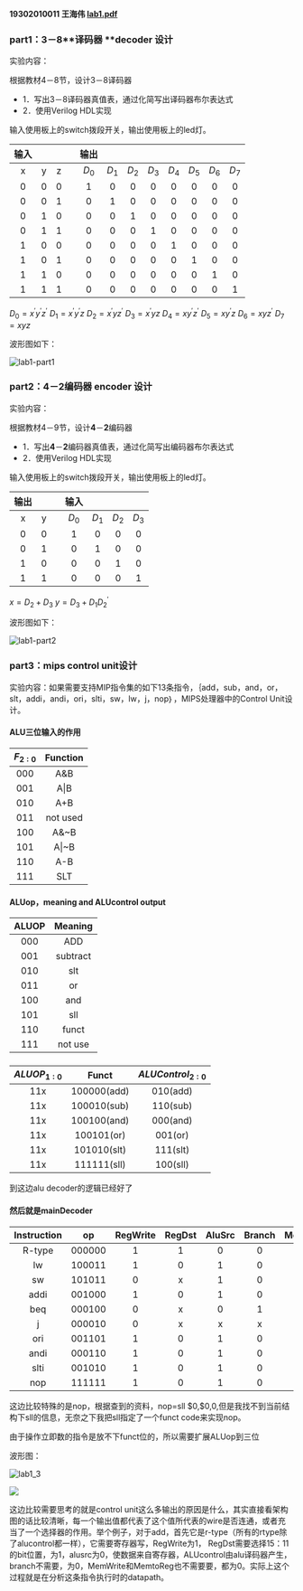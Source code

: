 #### 19302010011 王海伟 [lab1.pdf](lab1.pdf) 

### part1：**3**－8**译码器 **decoder 设计

实验内容：

根据教材4－8节，设计3－8译码器

- 1．写出3－8译码器真值表，通过化简写出译码器布尔表达式
- 2．使用Verilog HDL实现

输入使用板上的switch拨段开关，输出使用板上的led灯。

| 输入 |      |      |      | 输出  |       |       |       |       |       |       |       |
| :--: | :--: | :--: | :--: | :---: | :---: | :---: | :---: | :---: | :---: | :---: | :---: |
|  x   |  y   |  z   |      | $D_0$ | $D_1$ | $D_2$ | $D_3$ | $D_4$ | $D_5$ | $D_6$ | $D_7$ |
|  0   |  0   |  0   |      |   1   |   0   |   0   |   0   |   0   |   0   |   0   |   0   |
|  0   |  0   |  1   |      |   0   |   1   |   0   |   0   |   0   |   0   |   0   |   0   |
|  0   |  1   |  0   |      |   0   |   0   |   1   |   0   |   0   |   0   |   0   |   0   |
|  0   |  1   |  1   |      |   0   |   0   |   0   |   1   |   0   |   0   |   0   |   0   |
|  1   |  0   |  0   |      |   0   |   0   |   0   |   0   |   1   |   0   |   0   |   0   |
|  1   |  0   |  1   |      |   0   |   0   |   0   |   0   |   0   |   1   |   0   |   0   |
|  1   |  1   |  0   |      |   0   |   0   |   0   |   0   |   0   |   0   |   1   |   0   |
|  1   |  1   |  1   |      |   0   |   0   |   0   |   0   |   0   |   0   |   0   |   1   |



$D_0=x^{'}y^{'}z^{'}$ $D_1=x^{'}y^{'}z$ $D_2=x^{'}yz^{'}$ $D_3=x^{'}yz$ $D_4=xy^{'}z^{'}$ $D_5=xy^{'}z$ $D_6=xyz^{'}$ $D_7=xyz$

波形图如下：

![lab1-part1](D:\code\Github\SOFT130021.01_Digital_Design\Lab1\doc\attachment\lab1-part1.png)



### part2：**4**－**2**编码器 **encoder** 设计

实验内容：

根据教材4－9节，设计**4**－**2**编码器

- 1．写出**4**－**2**编码器真值表，通过化简写出编码器布尔表达式
- 2．使用Verilog HDL实现

输入使用板上的switch拨段开关，输出使用板上的led灯。

| 输出 |      |      | 输入  |       |       |       |
| :--: | :--: | :--: | :---: | :---: | :---: | :---: |
|  x   |  y   |      | $D_0$ | $D_1$ | $D_2$ | $D_3$ |
|  0   |  0   |      |   1   |   0   |   0   |   0   |
|  0   |  1   |      |   0   |   1   |   0   |   0   |
|  1   |  0   |      |   0   |   0   |   1   |   0   |
|  1   |  1   |      |   0   |   0   |   0   |   1   |



$x=D_2+D_3$   $y=D_3+D_1D_2^{'}$



波形图如下：

![lab1-part2](D:\code\Github\SOFT130021.01_Digital_Design\Lab1\doc\attachment\lab1-part2.png)



### part3：mips control unit设计

实验内容：如果需要支持MIP指令集的如下13条指令，｛add，sub，and，or，slt，addi，andi，ori，slti，sw，lw，j，nop｝，MIPS处理器中的Control Unit设计。

#### ALU三位输入的作用

| $F_{2:0}$ | Function |
| :-------: | :------: |
|    000    |   A&B    |
|    001    |   A\|B   |
|    010    |   A+B    |
|    011    | not used |
|    100    |   A&~B   |
|    101    |  A\|~B   |
|    110    |   A-B    |
|    111    |   SLT    |

#### ALUop，meaning and ALUcontrol output

| ALUOP | Meaning  |
| :---: | :------: |
|  000  |   ADD    |
|  001  | subtract |
|  010  |   slt    |
|  011  |    or    |
|  100  |   and    |
|  101  |   sll    |
|  110  |  funct   |
|  111  | not use  |

###  

| $ALUOP_{1:0}$ |    Funct    | $ALUControl_{2:0}$ |
| :-----------: | :---------: | :----------------: |
|      11x      | 100000(add) |      010(add)      |
|      11x      | 100010(sub) |      110(sub)      |
|      11x      | 100100(and) |      000(and)      |
|      11x      | 100101(or)  |      001(or)       |
|      11x      | 101010(slt) |      111(slt)      |
|      11x      | 111111(sll) |      100(sll)      |

到这边alu decoder的逻辑已经好了

#### 然后就是mainDecoder

| Instruction |   op   | RegWrite | RegDst | AluSrc | Branch | MenWrite | MenToReg | ALUOp | Jump |
| :---------: | :----: | :------: | :----: | :----: | :----: | :------: | :------: | ----- | ---- |
|   R-type    | 000000 |    1     |   1    |   0    |   0    |    0     |    0     | 110   | 0    |
|     lw      | 100011 |    1     |   0    |   1    |   0    |    0     |    1     | 000   | 0    |
|     sw      | 101011 |    0     |   x    |   1    |   0    |    1     |    x     | 000   | 0    |
|    addi     | 001000 |    1     |   0    |   1    |   0    |    0     |    0     | 000   | 0    |
|     beq     | 000100 |    0     |   x    |   0    |   1    |    0     |    x     | 001   | 0    |
|      j      | 000010 |    0     |   x    |   x    |   x    |    0     |    x     | xxx   | 1    |
|     ori     | 001101 |    1     |   0    |   1    |   0    |    0     |    0     | 011   | 0    |
|    andi     | 000110 |    1     |   0    |   1    |   0    |    0     |    0     | 100   | 0    |
|    slti     | 001010 |    1     |   0    |   1    |   0    |    0     |    0     | 010   | 0    |
|     nop     | 111111 |    1     |   0    |   1    |   0    |    0     |    0     | 101   | 0    |

这边比较特殊的是nop，根据查到的资料，nop=sll \$0,\$0,0,但是我找不到当前结构下sll的信息，无奈之下我把sll指定了一个funct code来实现nop。

由于操作立即数的指令是放不下funct位的，所以需要扩展ALUop到三位

波形图：

![lab1_3](D:\code\Github\SOFT130021.01_Digital_Design\Lab1\doc\attachment\lab1_3.png)



![](D:\code\Github\SOFT130021.01_Digital_Design\Lab1\doc\attachment\lab1_3_arch.png)

这边比较需要思考的就是control unit这么多输出的原因是什么，其实直接看架构图的话比较清晰，每一个输出值都代表了这个值所代表的wire是否连通，或者充当了一个选择器的作用。举个例子，对于add，首先它是r-type（所有的rtype除了alucontrol都一样），它需要寄存器写，RegWrite为1， RegDst需要选择15：11的bit位置，为1，alusrc为0，使数据来自寄存器，ALUcontrol由alu译码器产生，branch不需要，为0，MemWrite和MemtoReg也不需要要，都为0。实际上这个过程就是在分析这条指令执行时的datapath。

